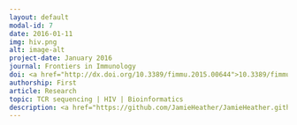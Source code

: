 ```yaml
---
layout: default
modal-id: 7
date: 2016-01-11
img: hiv.png
alt: image-alt
project-date: January 2016
journal: Frontiers in Immunology
doi: <a href="http://dx.doi.org/10.3389/fimmu.2015.00644">10.3389/fimmu.2015.00644</a>
authorship: First
article: Research
topic: TCR sequencing | HIV | Bioinformatics
description: <a href="https://github.com/JamieHeather/JamieHeather.github.io/raw/master/_pdfs/Heather_2016_FrontImmuno_HIV_TCRs.pdf">Download pdf</a><p>This was the major paper of my PhD, in which I apply the error-correcting TCR sequencing pipeline we had developed to a number of RNA samples from the peripheral blood of HIV+ patients, and compared it to similar samples taken from uninfected healthy volunteers.<p> In it I make use of a number of metrics to show how the TCR repertoire becomes perturbed in HIV patients: effectively, a small number of (mostly CD8+) T-cells appear to expand dramatically, which (along with the expected depletion of CD4+ T-cells) leads to hugely skewed diversity. We also made some nice use of searching for CDR3s of known specificities: while we see the frequency of HIV-associated CDR3s decrease over a short course of anti-retroviral therapy, the frequency of CDR3-associated sequences increases, perhaps as result of other viral specificities being able to expand into the space left as HIV-restricted clones contract. We also observed a massive depletion of MAIT cell sequences in HIV relative to healthy levels, consistent with other recent findings by flow, although whether this reflects a loss of these cells or their sequestration of these cells in some non-blood compartment we cannot say.<p> Incidentally I want to note that for the HIV-associated CDR3 frequency analysis I had to manually scour the literature and painstakingly transcribe as many CDR3s as I could find. It was painful, hence my taking this and every opportunity to beg people: please always put your CDR3 data in some format in which text can be selected and copied (i.e. a PDF or better yet a spreadsheet, anything but a flat image) and try to use (at least) the IMGT CDR3 definition (i.e. running from C to F in FGXG).
---
```

